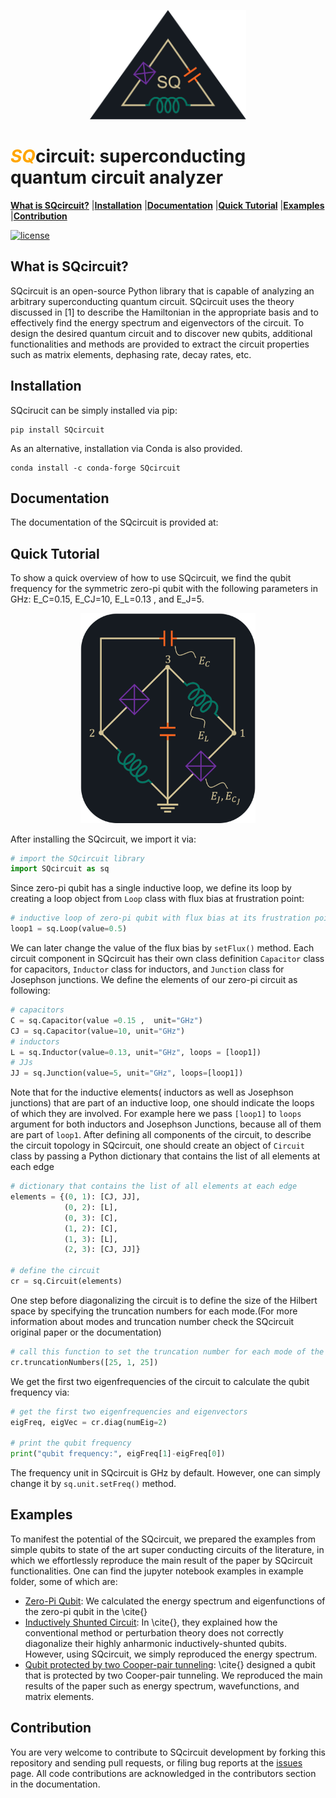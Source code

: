<p align="center">
<img src = pics/README_logo.png width= 250px" />
</p>

# <span style="color:Orange">*SQ*</span>circuit: superconducting quantum circuit analyzer
[**What is SQcircuit?**](#What-is-SQcircuit?)
|[**Installation**](#Installation)
|[**Documentation**](#Documentation)
|[**Quick Tutorial**](#Quick-Tutorial)
|[**Examples**](#Examples)
|[**Contribution**](#Contribution)

[![license](https://img.shields.io/badge/license-New%20BSD-blue.svg)](https://opensource.org/licenses/BSD-3-Clause)
## What is SQcircuit?

SQcircuit is an open-source Python library that is capable of analyzing an arbitrary superconducting quantum circuit.
SQcircuit uses the theory discussed in [1] to describe the Hamiltonian in the appropriate basis and to effectively find
the energy spectrum and eigenvectors of the circuit. To design the desired quantum circuit and to discover new qubits, 
additional functionalities and methods are provided to extract the circuit properties such as matrix elements, 
dephasing rate, decay rates, etc.

## Installation
SQcirucit can be simply installed via pip:
```
pip install SQcircuit
```
As an alternative, installation via Conda is also provided.
```
conda install -c conda-forge SQcircuit
```
## Documentation
The documentation of the SQcircuit is provided at:

## Quick Tutorial

To show a quick overview of how to use SQcircuit, we find the qubit frequency for the symmetric zero-pi qubit with the
following parameters in GHz: E_C=0.15, E_CJ=10, E_L=0.13 , and E_J=5.   

<p align="center">
<img src = pics/README_zeroPi.png width= "280px" />
</p>
After installing the SQcircuit, we import it via:

```python
# import the SQcircuit library
import SQcircuit as sq
```
Since zero-pi qubit has a single inductive loop, we define its loop by creating a loop object from `Loop` class with
flux bias at frustration point:

```python
# inductive loop of zero-pi qubit with flux bias at its frustration point.
loop1 = sq.Loop(value=0.5)
```
We can later change the value of the flux bias by `setFlux()` method. Each circuit component in SQcircuit has their
own class definition `Capacitor` class for capacitors, `Inductor` class for inductors, and `Junction` class for
Josephson junctions. We define the elements of our zero-pi circuit as following:
```python
# capacitors
C = sq.Capacitor(value =0.15 ,  unit="GHz")
CJ = sq.Capacitor(value=10, unit="GHz")
# inductors
L = sq.Inductor(value=0.13, unit="GHz", loops = [loop1])
# JJs
JJ = sq.Junction(value=5, unit="GHz", loops=[loop1])
```
Note that for the inductive elements( inductors as well as Josephson junctions) that are part of an 
inductive loop, one should indicate the loops of which they are involved. For example here we pass `[loop1]` to `loops`
argument for both inductors and Josephson Junctions, because all of them are part of `loop1`. After defining all
components of the circuit, to describe the circuit topology in SQcircuit, one should create an object of `Circuit`
class by passing a Python dictionary that contains the list of all elements at each edge

```python
# dictionary that contains the list of all elements at each edge
elements = {(0, 1): [CJ, JJ],
            (0, 2): [L],
            (0, 3): [C],
            (1, 2): [C],
            (1, 3): [L],
            (2, 3): [CJ, JJ]}

# define the circuit
cr = sq.Circuit(elements)
```
One step before diagonalizing the circuit is to define the size of the Hilbert space by specifying the truncation 
numbers for each mode.(For more information about modes and truncation number check the SQcircuit original paper or
the documentation)

```python
# call this function to set the truncation number for each mode of the circuit. 
cr.truncationNumbers([25, 1, 25])
```
We get the first two eigenfrequencies of the circuit to calculate the qubit frequency via:

```python
# get the first two eigenfrequencies and eigenvectors 
eigFreq, eigVec = cr.diag(numEig=2)

# print the qubit frequency
print("qubit frequency:", eigFreq[1]-eigFreq[0])
```
The frequency unit in SQcircuit is GHz by default. However, one can simply change it by `sq.unit.setFreq()` method.

## Examples

To manifest the potential of the SQcircuit, we prepared the examples from simple qubits to state of the art 
super conducting circuits of the literature, in which we effortlessly reproduce the main result of the paper 
by SQcircuit functionalities. One can find the jupyter notebook examples in example folder, some of which are:

* [Zero-Pi Qubit](https://github.com/stanfordLINQS/SQcircuit/blob/main/examples/zeroPiQubit.ipynb): We calculated the
energy spectrum and eigenfunctions of the zero-pi qubit in the \cite{}
* [Inductively Shunted Circuit](https://github.com/stanfordLINQS/SQcircuit/blob/main/examples/inductivelyShunted.ipynb):
In \cite{}, they explained how the conventional method or perturbation theory does not correctly diagonalize their 
highly anharmonic inductively-shunted qubits. However, using SQcircuit, we simply reproduced the energy spectrum.
* [Qubit protected by two Cooper-pair tunneling](https://github.com/stanfordLINQS/SQcircuit/blob/main/examples/twoCPB.ipynb):
\cite{} designed a qubit that is protected by two Cooper-pair tunneling. We reproduced the main results of the paper 
such as energy spectrum, wavefunctions, and matrix elements.

## Contribution
You are very welcome to contribute to SQcircuit development by forking this repository and sending pull requests,
or filing bug reports at the [issues](https://github.com/stanfordLINQS/SQcircuit/issues) page. All code contributions are acknowledged in the contributors section
in the documentation.

